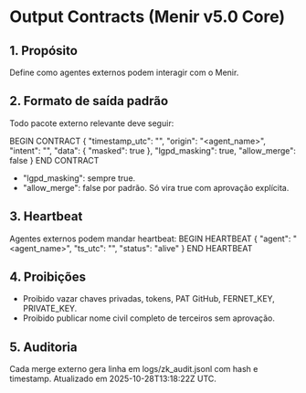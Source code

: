 # Output Contracts (Menir v5.0 Core)

## 1. Propósito
Define como agentes externos podem interagir com o Menir.

## 2. Formato de saída padrão
Todo pacote externo relevante deve seguir:

BEGIN CONTRACT
{
  "timestamp_utc": "<UTC>",
  "origin": "<agent_name>",
  "intent": "<why>",
  "data": { "masked": true },
  "lgpd_masking": true,
  "allow_merge": false
}
END CONTRACT

- "lgpd_masking": sempre true.
- "allow_merge": false por padrão. Só vira true com aprovação explícita.

## 3. Heartbeat
Agentes externos podem mandar heartbeat:
BEGIN HEARTBEAT
{ "agent": "<agent_name>", "ts_utc": "<UTC>", "status": "alive" }
END HEARTBEAT

## 4. Proibições
- Proibido vazar chaves privadas, tokens, PAT GitHub, FERNET_KEY, PRIVATE_KEY.
- Proibido publicar nome civil completo de terceiros sem aprovação.

## 5. Auditoria
Cada merge externo gera linha em logs/zk_audit.jsonl com hash e timestamp.
Atualizado em 2025-10-28T13:18:22Z UTC.
